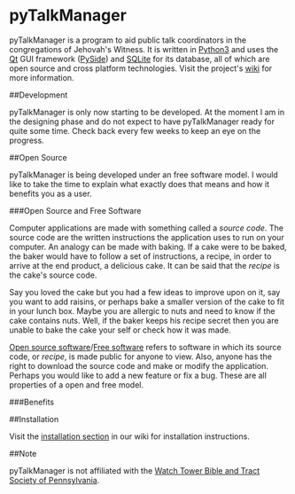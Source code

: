 # pyTalkManager

pyTalkManager is a program to aid public talk coordinators in the
congregations of Jehovah's Witness. It is written in
[Python3](https://www.python.org/) and uses the
[Qt](http://qt-project.org/) GUI framework
([PySide](http://qt-project.org/wiki/PySide)) and
[SQLite](https://www.sqlite.org/) for its database, all of which are
open source and cross platform technologies. Visit the project's
[wiki](https://github.com/TheoDevelopers/pyTalkManager/wiki) for more
information.

##Development

pyTalkManager is only now starting to be developed. At the moment I am
in the designing phase and do not expect to have pyTalkManager ready
for quite some time. Check back every few weeks to keep an eye on the
progress.


##Open Source

pyTalkManager is being developed under an free software model. I would
like to take the time to explain what exactly does that means and how
it benefits you as a user.


###Open Source and Free Software

Computer applications are made with something called a *source
code*. The source code are the written instructions the application
uses to run on your computer. An analogy can be made with baking. If a
cake were to be baked, the baker would have to follow a set of
instructions, a recipe, in order to arrive at the end product, a
delicious cake. It can be said that the *recipe* is the cake's source
code.

Say you loved the cake but you had a few ideas to improve upon on it,
say you want to add raisins, or perhaps bake a smaller version of the
cake to fit in your lunch box. Maybe you are allergic to nuts and need
to know if the cake contains nuts. Well, if the baker keeps his recipe
secret then you are unable to bake the cake your self or check how it
was made.

[Open source software](http://opensource.org/)/[Free software](https://www.gnu.org/philosophy/free-sw.html)
refers to software in which its source code, or *recipe*, is made
public for anyone to view. Also, anyone has the right to download the
source code and make or modify the application. Perhaps you would like
to add a new feature or fix a bug. These are all properties of a open
and free model.

###Benefits






##Installation

Visit the
[installation section](https://github.com/TheoDevelopers/pyTalkManager/wiki/installation)
in our wiki for installation instructions.


##Note

pyTalkManager is not affiliated with the [Watch Tower Bible and Tract Society of Pennsylvania](http://www.JW.org).
